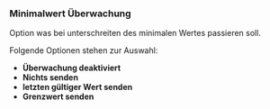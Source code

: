 ﻿### Minimalwert Überwachung

Option was bei unterschreiten des minimalen Wertes passieren soll.

Folgende Optionen stehen zur Auswahl:

- **Überwachung deaktiviert** 
- **Nichts senden**
- **letzten gültiger Wert senden**
- **Grenzwert senden** 

